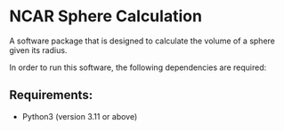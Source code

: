 # NCAR Sphere Calculation

A software package that is designed to calculate the volume of a sphere given its radius. 

In order to run this software, the following dependencies are required:

## Requirements:

* Python3 (version 3.11 or above)




